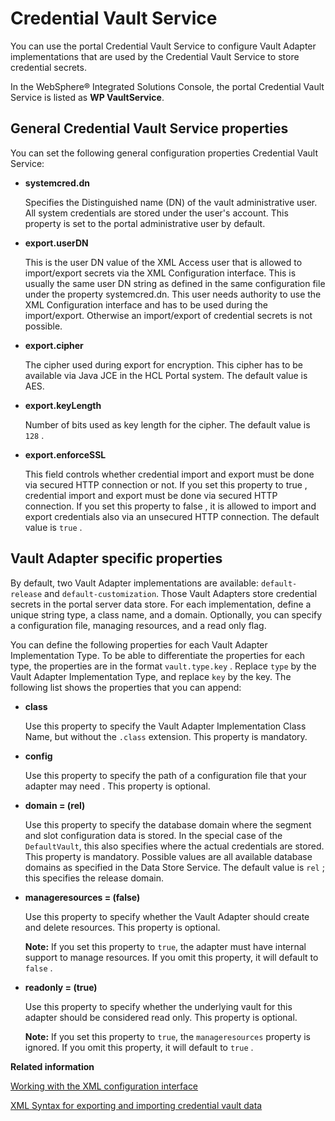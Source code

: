 # Credential Vault Service

You can use the portal Credential Vault Service to configure Vault Adapter implementations that are used by the Credential Vault Service to store credential secrets.

In the WebSphere® Integrated Solutions Console, the portal Credential Vault Service is listed as **WP VaultService**.

## General Credential Vault Service properties

You can set the following general configuration properties Credential Vault Service:

-   **systemcred.dn**

    Specifies the Distinguished name \(DN\) of the vault administrative user. All system credentials are stored under the user's account. This property is set to the portal administrative user by default.

-   **export.userDN**

    This is the user DN value of the XML Access user that is allowed to import/export secrets via the XML Configuration interface. This is usually the same user DN string as defined in the same configuration file under the property systemcred.dn. This user needs authority to use the XML Configuration interface and has to be used during the import/export. Otherwise an import/export of credential secrets is not possible.

-   **export.cipher**

    The cipher used during export for encryption. This cipher has to be available via Java JCE in the HCL Portal system. The default value is AES.

-   **export.keyLength**

    Number of bits used as key length for the cipher. The default value is `128` .

-   **export.enforceSSL**

    This field controls whether credential import and export must be done via secured HTTP connection or not. If you set this property to true , credential import and export must be done via secured HTTP connection. If you set this property to false , it is allowed to import and export credentials also via an unsecured HTTP connection. The default value is `true` .


## Vault Adapter specific properties

By default, two Vault Adapter implementations are available: `default-release` and `default-customization`. Those Vault Adapters store credential secrets in the portal server data store. For each implementation, define a unique string type, a class name, and a domain. Optionally, you can specify a configuration file, managing resources, and a read only flag.

You can define the following properties for each Vault Adapter Implementation Type. To be able to differentiate the properties for each type, the properties are in the format `vault.type.key` . Replace `type` by the Vault Adapter Implementation Type, and replace `key` by the key. The following list shows the properties that you can append:

-   **class**

    Use this property to specify the Vault Adapter Implementation Class Name, but without the `.class` extension. This property is mandatory.

-   **config**

    Use this property to specify the path of a configuration file that your adapter may need . This property is optional.

-   **domain = \(rel\)**

    Use this property to specify the database domain where the segment and slot configuration data is stored. In the special case of the `DefaultVault`, this also specifies where the actual credentials are stored. This property is mandatory. Possible values are all available database domains as specified in the Data Store Service. The default value is `rel` ; this specifies the release domain.

-   **manageresources = \(false\)**

    Use this property to specify whether the Vault Adapter should create and delete resources. This property is optional.

    **Note:** If you set this property to `true`, the adapter must have internal support to manage resources. If you omit this property, it will default to `false` .

-   **readonly = \(true\)**

    Use this property to specify whether the underlying vault for this adapter should be considered read only. This property is optional.

    **Note:** If you set this property to `true`, the `manageresources` property is ignored. If you omit this property, it will default to `true` .



**Related information**  


[Working with the XML configuration interface](../admin-system/adxmltsk.md)

[XML Syntax for exporting and importing credential vault data](../admin-system/adxmltsk_cmdln_sntx_crd_vlt.md)

